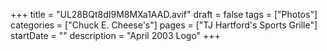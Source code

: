 +++
title = "UL28BQt8dI9M8MXa1AAD.avif"
draft = false
tags = ["Photos"]
categories = ["Chuck E. Cheese's"]
pages = ["TJ Hartford's Sports Grille"]
startDate = ""
description = "April 2003 Logo"
+++
